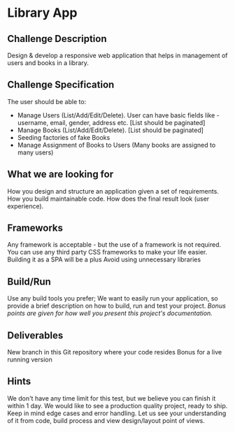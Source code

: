 # Library App

## Challenge Description 
Design & develop a responsive web application that helps in management of users and books in a library.

## Challenge Specification
The user should be able to:
- Manage Users (List/Add/Edit/Delete). User can have basic fields like - username, email, gender, address etc. [List should be paginated]
- Manage Books (List/Add/Edit/Delete). [List should be paginated]
- Seeding factories of fake Books
- Manage Assignment of Books to Users (Many books are assigned to many users)

## What we are looking for
How you design and structure an application given a set of requirements.
How you build maintainable code.
How does the final result look (user experience).

## Frameworks
Any framework is acceptable - but the use of a framework is not required.
You can use any third party CSS frameworks to make your life easier.
Building it as a SPA will be a plus
Avoid using unnecessary libraries

## Build/Run
Use any build tools you prefer;
We want to easily run your application, so provide a brief description on how to build, run and test your project.
*Bonus points are given for how well you present this project's documentation.*

## Deliverables
New branch in this Git repository where your code resides
Bonus for a live running version

## Hints
We don't have any time limit for this test, but we believe you can finish it within 1 day.
We would like to see a production quality project, ready to ship. 
Keep in mind edge cases and error handling. Let us see your understanding of it from code, build process and view design/layout point of views.

